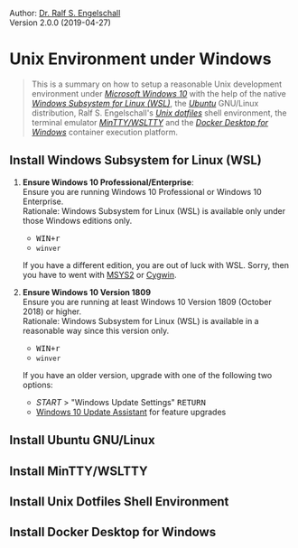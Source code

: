 
Author: [Dr. Ralf S. Engelschall](mailto:rse@engelschall.com)<br/>
Version 2.0.0 (2019-04-27)

# Unix Environment under Windows

> This is a summary on how to setup a reasonable Unix development environment under
> [*Microsoft Windows 10*](https://windows.com) with the help of the
> native [*Windows Subsystem for Linux (WSL)*](blogs.msdn.microsoft.com/wsl/),
> the [*Ubuntu*](https://www.ubuntu.com/) GNU/Linux distribution,
> Ralf S. Engelschall's [*Unix dotfiles*](https://github.com/rse/dotfiles) shell environment,
> the terminal emulator [*MinTTY/WSLTTY*](https://github.com/mintty/wsltty) and
> the [*Docker Desktop for Windows*](https://www.docker.com/products/docker-desktop)
> container execution platform.

## Install Windows Subsystem for Linux (WSL)

1. **Ensure Windows 10 Professional/Enterprise**:<br/>
   Ensure you are running Windows 10 Professional or Windows 10 Enterprise.<br/>
   Rationale: Windows Subsystem for Linux (WSL) is available only under those Windows editions only.

    - <kbd>WIN+r</kbd>
    - `winver`

   If you have a different edition, you are out of luck with WSL. Sorry, then
   you have to went with [MSYS2](https://www.msys2.org/) or [Cygwin](https://www.cygwin.com/).

2. **Ensure Windows 10 Version 1809**<br/>
   Ensure you are running at least Windows 10 Version 1809 (October 2018) or higher.<br/>
   Rationale: Windows Subsystem for Linux (WSL) is available in a reasonable way since this version only.

    - <kbd>WIN+r</kbd>
    - `winver`

   If you have an older version, upgrade with one of the following two options:

   - *START* > "Windows Update Settings" <kbd>RETURN<kbd>
   - [Windows 10 Update Assistant](https://www.microsoft.com/software-download/windows10) for feature upgrades

## Install Ubuntu GNU/Linux

## Install MinTTY/WSLTTY

## Install Unix Dotfiles Shell Environment

## Install Docker Desktop for Windows

